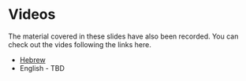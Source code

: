 # Videos



The material covered in these slides have also been recorded. You can check out the vides following the links here.


* [Hebrew](https://he.code-maven.com/collab-dev)
* English - TBD


